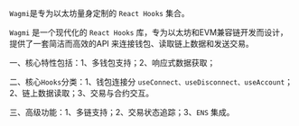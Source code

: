 `Wagmi`是专为以太坊量身定制的 `React Hooks` 集合。

`Wagmi` 是一个现代化的 `React Hooks` 库，专为以太坊和EVM兼容链开发而设计，提供了一套简洁而高效的API 来连接钱包、读取链上数据和发送交易。

一、核心特性包括：1、多钱包支持；2、响应式数据获取；

二、核心`Hooks`分类：1、钱包连接分 `useConnect、useDisconnect、useAccount`； 2、链上数据读取；3、交易与合约交互。

三、高级功能：1、多链支持；2、交易状态追踪；3、`ENS` 集成。
